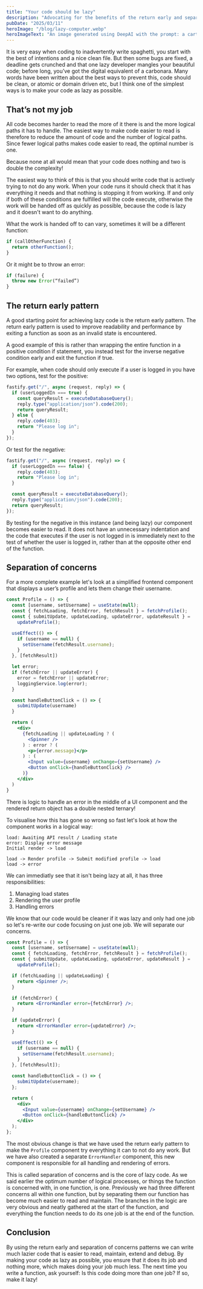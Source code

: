 ```yaml
---
title: "Your code should be lazy"
description: "Advocating for the benefits of the return early and separation of concerns patterns through the analogy of code being lazy and not wanting to do any more work than absolutely necessary."
pubDate: "2025/03/11"
heroImage: "/blog/lazy-computer.webp"
heroImageText: "An image generated using DeepAI with the prompt: a cartoon drawing of a very lazy computer that doesn't want to do any work"
---
```


It is very easy when coding to inadvertently write spaghetti, you start with the best of intentions and a nice clean file. But then some bugs are fixed, a deadline gets crunched and that one lazy developer mangles your beautiful code; before long, you’ve got the digital equivalent of a carbonara. Many words have been written about the best ways to prevent this, code should be clean, or atomic or domain driven etc, but I think one of the simplest ways is to make your code as lazy as possible.

## That’s not my job

All code becomes harder to read the more of it there is and the more logical paths it has to handle. The easiest way to make code easier to read is therefore to reduce the amount of code and the number of logical paths. Since fewer logical paths makes code easier to read, the optimal number is one.

Because none at all would mean that your code does nothing and two is double the complexity!

The easiest way to think of this is that you should write code that is actively trying to not do any work. When your code runs it should check that it has everything it needs and that nothing is stopping it from working. If and only if both of these conditions are fulfilled will the code execute, otherwise the work will be handed off as quickly as possible, because the code is lazy and it doesn't want to do anything.

What the work is handed off to can vary, sometimes it will be a different function:

```typescript
if (callOtherFunction) {
  return otherFunction();
}
```

Or it might be to throw an error:

```typescript
if (failure) {
  throw new Error(“failed”)
}
```

## The return early pattern

A good starting point for achieving lazy code is the return early pattern. The return early pattern is used to improve readability and performance by exiting a function as soon as an invalid state is encountered.

A good example of this is rather than wrapping the entire function in a positive condition if statement, you instead test for the inverse negative condition early and exit the function if true.

For example, when code should only execute if a user is logged in you have two options, test for the positive:

```typescript
fastify.get("/", async (request, reply) => {
  if (userLoggedIn === true) {
    const queryResult = executeDatabaseQuery();
    reply.type("application/json").code(200);
    return queryResult;
  } else {
    reply.code(403);
    return "Please log in";
  }
});
```

Or test for the negative:

```typescript
fastify.get("/", async (request, reply) => {
  if (userLoggedIn === false) {
    reply.code(403);
    return "Please log in";
  }

  const queryResult = executeDatabaseQuery();
  reply.type("application/json").code(200);
  return queryResult;
});
```

By testing for the negative in this instance (and being lazy) our component becomes easier to read. It does not have an unnecessary indentation and the code that executes if the user is not logged in is immediately next to the test of whether the user is logged in, rather than at the opposite other end of the function.

## Separation of concerns

For a more complete example let's look at a simplified frontend component that displays a user’s profile and lets them change their username.

```jsx
const Profile = () => {
  const [username, setUsername] = useState(null);
  const { fetchLoading, fetchError, fetchResult } = fetchProfile();
  const { submitUpdate, updateLoading, updateError, updateResult } =
    updateProfile();

  useEffect(() => {
    if (username == null) {
      setUsername(fetchResult.username);
    }
  }, [fetchResult])

  let error;
  if (fetchError || updateError) {
    error = fetchError || updateError;
    loggingService.log(error);
  }

  const handleButtonClick = () => {
    submitUpdate(username)
  }

  return (
    <div>
      {fetchLoading || updateLoading ? (
        <Spinner />
      ) : error ? (
        <p>{error.message}</p>
      ) : (
        <Input value={username} onChange={setUsername} />
        <Button onClick={handleButtonClick} />
      )}
    </div>
  )
}
```

There is logic to handle an error in the middle of a UI component and the rendered return object has a double nested ternary!

To visualise how this has gone so wrong so fast let's look at how the component works in a logical way:

```d2
load: Awaiting API result / Loading state
error: Display error message
Initial render -> load

load -> Render profile -> Submit modified profile -> load
load -> error
```

We can immediatly see that it isn't being lazy at all, it has three responsibilities:

1. Managing load states
2. Rendering the user profile
3. Handling errors

We know that our code would be cleaner if it was lazy and only had one job so let's re-write our code focusing on just one job. We will separate our concerns.

```jsx
const Profile = () => {
  const [username, setUsername] = useState(null);
  const { fetchLoading, fetchError, fetchResult } = fetchProfile();
  const { submitUpdate, updateLoading, updateError, updateResult } =
    updateProfile();

  if (fetchLoading || updateLoading) {
    return <Spinner />;
  }

  if (fetchError) {
    return <ErrorHandler error={fetchError} />;
  }

  if (updateError) {
    return <ErrorHandler error={updateError} />;
  }

  useEffect(() => {
    if (username == null) {
      setUsername(fetchResult.username);
    }
  }, [fetchResult]);

  const handleButtonClick = () => {
    submitUpdate(username);
  };

  return (
    <div>
      <Input value={username} onChange={setUsername} />
      <Button onClick={handleButtonClick} />
    </div>
  );
};
```

The most obvious change is that we have used the return early pattern to make the `Profile` component try everything it can to not do any work. But we have also created a separate `ErrorHandler` component, this new component is responsible for all handling and rendering of errors.

This is called separation of concerns and is the core of lazy code. As we said earlier the optimum number of logical processes, or things the function is concerned with, in one function, is one. Previously we had three different concerns all within one function, but by separating them our function has become much easier to read and maintain. The branches in the logic are very obvious and neatly gathered at the start of the function, and everything the function needs to do its one job is at the end of the function.

## Conclusion

By using the return early and separation of concerns patterns we can write much lazier code that is easier to read, maintain, extend and debug. By making your code as lazy as possible, you ensure that it does its job and nothing more, which makes doing your job much less. The next time you write a function, ask yourself: Is this code doing more than one job? If so, make it lazy!
